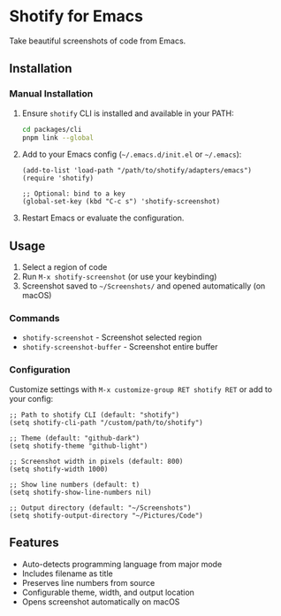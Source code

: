# Shotify for Emacs

Take beautiful screenshots of code from Emacs.

## Installation

### Manual Installation

1. Ensure `shotify` CLI is installed and available in your PATH:
   ```bash
   cd packages/cli
   pnpm link --global
   ```

2. Add to your Emacs config (`~/.emacs.d/init.el` or `~/.emacs`):
   ```elisp
   (add-to-list 'load-path "/path/to/shotify/adapters/emacs")
   (require 'shotify)

   ;; Optional: bind to a key
   (global-set-key (kbd "C-c s") 'shotify-screenshot)
   ```

3. Restart Emacs or evaluate the configuration.

## Usage

1. Select a region of code
2. Run `M-x shotify-screenshot` (or use your keybinding)
3. Screenshot saved to `~/Screenshots/` and opened automatically (on macOS)

### Commands

- `shotify-screenshot` - Screenshot selected region
- `shotify-screenshot-buffer` - Screenshot entire buffer

### Configuration

Customize settings with `M-x customize-group RET shotify RET` or add to your config:

```elisp
;; Path to shotify CLI (default: "shotify")
(setq shotify-cli-path "/custom/path/to/shotify")

;; Theme (default: "github-dark")
(setq shotify-theme "github-light")

;; Screenshot width in pixels (default: 800)
(setq shotify-width 1000)

;; Show line numbers (default: t)
(setq shotify-show-line-numbers nil)

;; Output directory (default: "~/Screenshots")
(setq shotify-output-directory "~/Pictures/Code")
```

## Features

- Auto-detects programming language from major mode
- Includes filename as title
- Preserves line numbers from source
- Configurable theme, width, and output location
- Opens screenshot automatically on macOS
